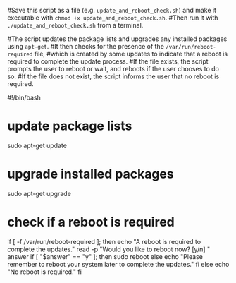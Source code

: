 #Save this script as a file (e.g. `update_and_reboot_check.sh`) and make it executable with `chmod +x update_and_reboot_check.sh`.
#Then run it with `./update_and_reboot_check.sh` from a terminal.

#The script updates the package lists and upgrades any installed packages using `apt-get`.
#It then checks for the presence of the `/var/run/reboot-required` file,
#which is created by some updates to indicate that a reboot is required to complete the update process.
#If the file exists, the script prompts the user to reboot or wait, and reboots if the user chooses to do so.
#If the file does not exist, the script informs the user that no reboot is required.










#!/bin/bash

# update package lists
sudo apt-get update

# upgrade installed packages
sudo apt-get upgrade

# check if a reboot is required
if [ -f /var/run/reboot-required ]; then
    echo "A reboot is required to complete the updates."
    read -p "Would you like to reboot now? [y/n] " answer
    if [ "$answer" == "y" ]; then
        sudo reboot
    else
        echo "Please remember to reboot your system later to complete the updates."
    fi
else
    echo "No reboot is required."
fi

